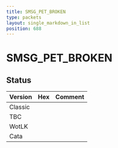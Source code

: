 ```yaml
---
title: SMSG_PET_BROKEN
type: packets
layout: single_markdown_in_list
position: 688
---
```


# SMSG_PET_BROKEN

## Status

Version | Hex | Comment
---------- | ---------- | ---------- 
Classic |  |  
TBC |  |  
WotLK |  |  
Cata |  |  
